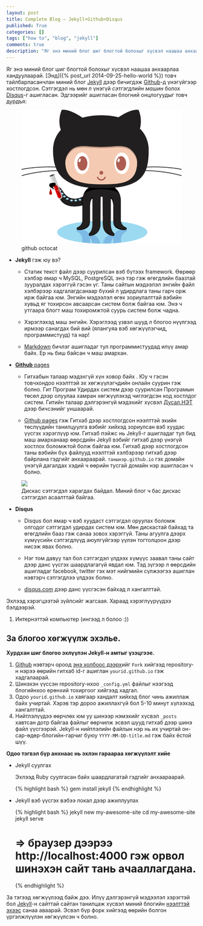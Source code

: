 ```yaml
---
layout: post
title: Complete Blog — Jekyll+Github+Disqus
published: True
categories: []
tags: ["how to", "blog", "jekyll"]
comments: true
description: "Яг энэ миний блог шиг блогтой болохыг хүсвэл наашаа анхаарлаа хандуулаарай. Энд товч тайлбарласанчлан миний блог Jekyll дээр бичигдэж Github-д үнэгүйгээр хостлогдсон. Сэтгэгдэл нь мөн л үнэгүй сэтгэгдлийн машин болох Disqus-г ашигласан. Дагаад хийгээрэй."
---
```


Яг энэ миний блог шиг блогтой болохыг хүсвэл наашаа анхаарлаа хандуулаарай. [Энд]({% post_url 2014-09-25-hello-world %}) товч тайлбарласанчлан миний блог [Jekyll](http://jekyllrb.com) дээр бичигдэж [Github](http://github.com)-д үнэгүйгээр хостлогдсон. Сэтгэгдэл нь мөн л үнэгүй _сэтгэгдлийн машин_ болох [Disqus](http://disqus.com)-г ашигласан. Эдгээрийг ашигласан блогний онцлогуудыг товч дурдъя: 

<figure class="img-right"><img src="http://raw.githubusercontent.com/ganni/ganni.github.io/master/images/octojekyll.png"></img><figcaption>github octocat</figcaption></figure>

- **Jekyll** гэж юу вэ?

  - Статик текст файл дээр суурилсан вэб бүтээх framework. Өөрөөр хэлбэр ямар ч MySQL, PostgreSQL энэ тэр гэж өгөгдлийн баазтай зууралдах хэрэггүй гэсэн үг. Таны сайтын мэдээлэл энгийн файл хэлбэрээр хадгалагдсанаар бүхий л удирдлага таны гарч орж ирж байгаа юм. Энгийн мэдээлэл өгөх зориулалттай вэбийн хувьд яг тохирсон авсаарсан систем болж байгаа юм. Энэ ч утгаара блогт маш тохиромжтой суурь систем болж чадна. 

  - Хэрэглэхэд маш энгийн. Хэрэглээд үзвэл шууд л блогоо нүүлгээд ирмээр санагдах бий вий (ялангуяа вэб хөгжүүлэгчид, программистууд) та нар\!

  - [Markdown](https://daringfireball.net/projects/markdown/basics) бичлэг ашигладаг тул программистуудад илүү амар байх. Ер нь биш байсан ч маш амархан. 


- [**Github** pages](http://pages.github.com)

  - Гитхабын талаар мэдэхгүй хүн ховор байх . Юу ч гэсэн товчхондоо нээлттэй эх хөгжүүлэгчдийн онлайн суурин гэж болно. Гит Програм Удирдах систем дээр суурилсан Програмын төсөл дээр олуулаа хамран хөгжүүлэхэд чиглэгдсэн код хостлдог систем. Гитийн талаар дэлгэрэнгүй мэдэхийг хүсвэл [Дусал.НЭТ](http://dusal.blogmn.net/37350/git-huvilbar-udirdah-sistyem.html) дээр бичсэнийг уншаарай. 

  - [Github pages](http://pages.github.com) гэж Гитхаб дээр хостлогдсон нээлттэй эхийн төслүүдийн танилцуулга вэбийг хийхэд зориулсан вэб хуудас үүсгэх хэрэглүүр юм. Гитхаб пэйжс нь Jekyll-г ашигладаг тул бид маш амарханаар өөрсдийн Jekyll вэбийг гитхаб дээр үнэгүй хостлох боломжтой болж байгаа юм. Гитхаб дээр хостлогдсон таны вэбийн бүх файлууд нээлттэй хэлбэрээр гитхаб дээр байрлана гэдгийг анхаараарай. `танынэр.github.io` гэх домайн үнэгүй дагалдах хэдий ч өөрийн тусгай домайн нэр ашигласан ч болно. 

<figure class="img-right">
<img src="{{site.url}}/images/disqus-example.jpg"><figcaption>Дискас сэтгэгдэл харагдах байдал. Миний блог ч бас дискас сэтгэгдэл асаалттай байгаа.</figcaption></figure>

- **Disqus**

  - Disqus бол ямар ч вэб хуудаст сэтгэгдэл оруулах боломж олгодог сэтгэгдэл удирдах систем юм. Мөн дискастай байхад та өгөгдлийн бааз гэж санаа зовох хэрэггүй. Таны агуулга дээрх хүмүүсийн сэтгэгдлүүд аюулгүйгээр үүлэн тогтолцоон дээр нисэж явах болно.

  - Нэг том давуу тал бол сэтгэгдэл үлдээх хүмүүс заавал таны сайт дээр данс үүсгэх шаардлагагүй явдал юм. Тэд зүгээр л өөрсдийн ашигладаг facebook, twitter гэх мэт нийгмийн сүлжээгээ ашиглан нэвтэрч сэтгэгдлээ үлдээх болно. 

  - [disqus.com](http://www.disqus.com) дээр данс үүсгэсэн байхад л хангалттай. 





Эхлээд хэрэгцээтэй зүйлсийг жагсаая. Хараад хэрэглүүрүүдээ бэлдээрэй. 

1. Интернэттэй компьютер (ингээд л болоо :))

## За блогоо хөгжүүлж эхэлье.

**Хурдхан шиг блогоо эхлүүлэн Jekyll-н амтыг үзэцгээе.**

1. [Github](http://github.com) нэвтэрч ороод [энэ холбоос дээрх](https://github.com/ganni/ganni.github.io)ийг `Fork` хийгээд repository-н нэрээ өөрийн гитхаб id-г ашиглан `yourid.github.io` гэж хадгалаарай.
2. Шинэхэн үүссэн repository-нхоо `_config.yml` файлыг нээгээд блогийнхоо ерөнхий тохиргоог хийгээд хадгал. 
3. Одоо `yourid.github.io` хаягаар хандалт хийхэд блог чинь ажиллаж байх учиртай. Хэрэв тэр дороо ажиллахгүй бол 5-10 минут хүлээхэд хангалттай.
4. Нийтлэлүүдээ өөрчлөх юм уу шинээр нэмэхийг хүсвэл `_posts` хавтсан дотр байгаа файлыг өөрчилж эсвэл шууд гитхаб дээр шинэ файл үүсгээрэй. Jekyll-н нийтлэлийн файлын нэр нь их учиртай он-сар-өдөр-блогийн-гарчиг буюу `YYYY-MM-DD-title.md` гэж байх ёстой шүү. 


**Одоо тэгвэл бүр анхнаас нь эхлэн гараараа хөгжүүлэлт хийе**

* Jekyll суулгах
  
  Эхлээд Ruby суулгасан байх шаардлагатай гэдгийг анхаараарай. 

  {% highlight bash %}
  gem install jekyll
  {% endhighlight %}

* Jekyll вэб үүсгэх вэбээ локал дээр ажиллуулах

  {% highlight bash %}
  jekyll new my-awesome-site
  cd my-awesome-site
  jekyll serve
  # => браузер дээрээ http://localhost:4000 гэж орвол шинэхэн сайт тань ачааллагдана. 
  {% endhighlight %}

За тэгээд хөгжүүлээд байж дээ. Илүү дэлгэрэнгүй мэдээлэл хэрэгтэй бол [Jekyll](http://jekyllrb.com)-н сайттай сайтан танилцаж хүсвэл миний блогийн [нээлттэй эхээс](https://github.com/ganni/ganni.github.io) санаа аваарай. Эсвэл бүр форк хийгээд өөрийн болгон үргэлжлүүлэн хөгжүүлсэн ч болно. 
